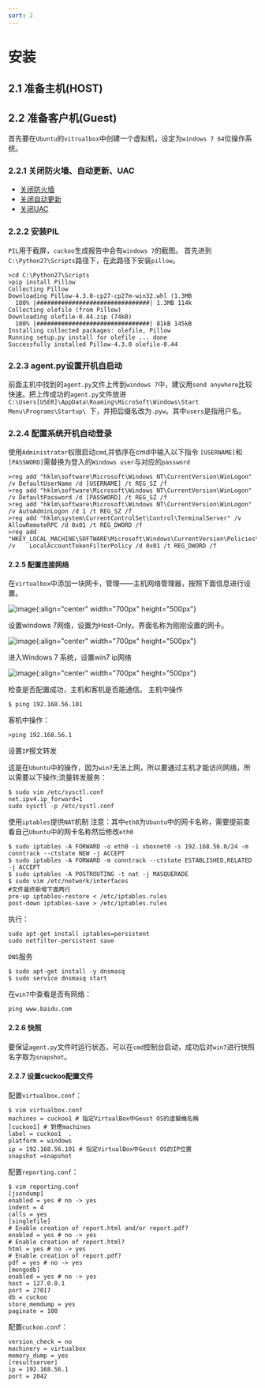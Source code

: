 ```yaml
---
sort: 2
---
```


# 安装

## 2.1 准备主机(HOST)
## 2.2 准备客户机(Guest)

首先要在``Ubuntu``的``vitrualbox``中创建一个虚拟机，设定为``windows 7 64``位操作系统。

### 2.2.1 关闭防火墙、自动更新、UAC

+ [关闭防火墙](https://jingyan.baidu.com/article/dca1fa6f0953bbf1a44052d7.html)
+ [关闭自动更新](https://jingyan.baidu.com/article/03b2f78c4ce2ad5ea337ae5b.html)
+ [关闭UAC](http://www.win7zhijia.cn/jiaocheng/win7_26850.html)

### 2.2.2 安装PIL

``PIL``用于截屏，``cuckoo``生成报告中会有``windows 7``的截图。
首先进到``C:\Python27\Scripts``路径下，在此路径下安装``pillow``。

    >cd C:\Python27\Scripts
    >pip install Pillow
    Collecting Pillow
    Downloading Pillow-4.3.0-cp27-cp27m-win32.whl (1.3MB
      100% |################################| 1.3MB 114k
    Collecting olefile (from Pillow)
    Downloading olefile-0.44.zip (74kB)
      100% |################################| 81kB 145kB
    Installing collected packages: olefile, Pillow
    Running setup.py install for olefile ... done
    Successfully installed Pillow-4.3.0 olefile-0.44

### 2.2.3 agent.py设置开机自启动

前面主机中找到的``agent.py``文件上传到``windows 7``中，建议用``send anywhere``比较快速。把上传成功的``agent.py``文件放进``C:\Users[USER]\AppData\Roaming\MicroSoft\Windows\Start Menu\Programs\Startup\ ``下，并把后缀名改为``.pyw``。其中``users``是指用户名。

### 2.2.4 配置系统开机自动登录

使用``Administrator``权限启动``cmd``,并依序在cmd中输入以下指令
``[USERNAME]``和``[PASSWORD]``需替换为登入的``Windows user``与对应的``password``

    >reg add "hklm\software\Microsoft\Windows NT\CurrentVersion\WinLogon" /v DefaultUserName /d [USERNAME] /t REG_SZ /f
    >reg add "hklm\software\Microsoft\Windows NT\CurrentVersion\WinLogon" /v DefaultPassword /d [PASSWORD] /t REG_SZ /f
    >reg add "hklm\software\Microsoft\Windows NT\CurrentVersion\WinLogon" /v AutoAdminLogon /d 1 /t REG_SZ /f
    >reg add "hklm\system\CurrentControlSet\Control\TerminalServer" /v AllowRemoteRPC /d 0x01 /t REG_DWORD /f
    >reg add "HKEY_LOCAL_MACHINE\SOFTWARE\Microsoft\Windows\CurrentVersion\Policies\System" /v    LocalAccountTokenFilterPolicy /d 0x01 /t REG_DWORD /f

#### 2.2.5 配置连接网络

在``virtualbox``中添加一块网卡，管理——主机网络管理器，按照下面信息进行设置。

![image](https://user-images.githubusercontent.com/16918550/124224460-43f95f80-db38-11eb-8a0b-f365f4f00b50.png){:align="center" width="700px" height="500px"}

设置windows 7网络，设置为Host-Only。界面名称为刚刚设置的网卡。

![image](https://user-images.githubusercontent.com/16918550/124224491-51164e80-db38-11eb-9348-66ac2cb4c6c7.png){:align="center" width="700px" height="500px"}

进入Windows 7 系统，设置win7 ip网络

![image](https://user-images.githubusercontent.com/16918550/124224523-5c697a00-db38-11eb-93fb-a5b48d6577d5.png){:align="center" width="700px" height="500px"}

检查是否配置成功，主机和客机是否能通信。
主机中操作

    $ ping 192.168.56.101

客机中操作：

    >ping 192.168.56.1
    
设置``IP``报文转发

这是在``Ubuntu``中的操作，因为``win7``无法上网，所以要通过主机才能访问网络，所以需要以下操作;流量转发服务：

    $ sudo vim /etc/sysctl.conf
    net.ipv4.ip_forward=1
    sudo sysctl -p /etc/systl.conf
    
使用``iptables``提供``NAT``机制
注意：其中``eth0``为``Ubuntu``中的网卡名称，需要提前查看自己``Ubuntu``中的网卡名称然后修改``eth0``

    $ sudo iptables -A FORWARD -o eth0 -i vboxnet0 -s 192.168.56.0/24 -m conntrack --ctstate NEW -j ACCEPT
    $ sudo iptables -A FORWARD -m conntrack --ctstate ESTABLISHED,RELATED -j ACCEPT
    $ sudo iptables -A POSTROUTING -t nat -j MASQUERADE
    $ sudo vim /etc/network/interfaces
    #文件最终新增下面两行
    pre-up iptables-restore < /etc/iptables.rules 
    post-down iptables-save > /etc/iptables.rules

执行：
     
    sudo apt-get install iptables=persistent
    sudo netfilter-persistent save

``DNS``服务

    $ sudo apt-get install -y dnsmasq
    $ sudo service dnsmasq start

在``win7``中查看是否有网络：

    ping www.baidu.com

#### 2.2.6 快照

要保证``agent.py``文件时运行状态，可以在``cmd``控制台启动，成功后对``win7``进行快照 名字取为``snapshot``。

#### 2.2.7 设置cuckoo配置文件

配置``virtualbox.conf``：

    $ vim virtualbox.conf
    machines = cuckoo1 # 指定VirtualBox中Geust OS的虛擬機名稱
    [cuckoo1] # 對應machines
    label = cuckoo1  .
    platform = windows
    ip = 192.168.56.101 # 指定VirtualBox中Geust OS的IP位置
    snapshot =snapshot

配置``reporting.conf``：

    $ vim reporting.conf
    [jsondump]
    enabled = yes # no -> yes
    indent = 4
    calls = yes
    [singlefile]
    # Enable creation of report.html and/or report.pdf?
    enabled = yes # no -> yes
    # Enable creation of report.html?
    html = yes # no -> yes
    # Enable creation of report.pdf?
    pdf = yes # no -> yes
    [mongodb]
    enabled = yes # no -> yes
    host = 127.0.0.1
    port = 27017
    db = cuckoo
    store_memdump = yes 
    paginate = 100

配置``cuckoo.conf``：

    version_check = no
    machinery = virtualbox
    memory_dump = yes
    [resultserver]
    ip = 192.168.56.1
    port = 2042
    
